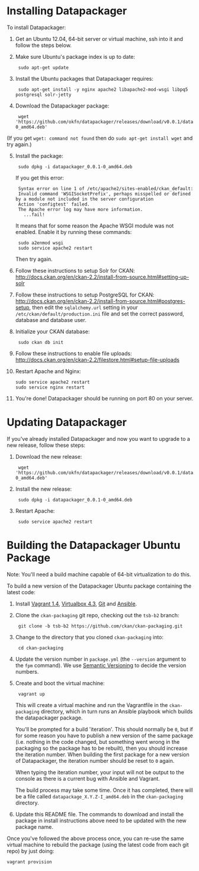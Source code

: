 # Installing Datapackager

To install Datapackager:

1. Get an Ubuntu 12.04, 64-bit server or virtual machine, ssh into it and
   follow the steps below.

2. Make sure Ubuntu's package index is up to date:

        sudo apt-get update

3. Install the Ubuntu packages that Datapackager requires:

        sudo apt-get install -y nginx apache2 libapache2-mod-wsgi libpq5 postgresql solr-jetty

4. Download the Datapackager package:

        wget 'https://github.com/okfn/datapackager/releases/download/v0.0.1/datapackager_0.0.1-0_amd64.deb'

  (If you get `wget: command not found` then do `sudo apt-get install wget`
  and try again.)

5. Install the package:

        sudo dpkg -i datapackager_0.0.1-0_amd64.deb

   If you get this error:

        Syntax error on line 1 of /etc/apache2/sites-enabled/ckan_default:
        Invalid command 'WSGISocketPrefix', perhaps misspelled or defined by a module not included in the server configuration
        Action 'configtest' failed.
        The Apache error log may have more information.
          ...fail!

   It means that for some reason the Apache WSGI module was not enabled.
   Enable it by running these commands:

        sudo a2enmod wsgi
        sudo service apache2 restart

   Then try again.

6. Follow these instructions to setup Solr for CKAN:
   <http://docs.ckan.org/en/ckan-2.2/install-from-source.html#setting-up-solr>

7. Follow these instructions to setup PostgreSQL for CKAN:
   <http://docs.ckan.org/en/ckan-2.2/install-from-source.html#postgres-setup>,
   then edit the `sqlalchemy.url` setting in your
   `/etc/ckan/default/production.ini` file and set the correct password,
   database and database user.

8. Initialize your CKAN database:

        sudo ckan db init

9. Follow these instructions to enable file uploads:
    <http://docs.ckan.org/en/ckan-2.2/filestore.html#setup-file-uploads>

10. Restart Apache and Nginx:

        sudo service apache2 restart
        sudo service nginx restart

11. You're done! Datapackager should be running on port 80 on your server.


# Updating Datapackager

If you've already installed Datapackager and now you want to upgrade to a new
release, follow these steps:

1. Download the new release:

        wget 'https://github.com/okfn/datapackager/releases/download/v0.0.1/datapackager_0.0.1-0_amd64.deb'

2. Install the new release:

        sudo dpkg -i datapackager_0.0.1-0_amd64.deb

3. Restart Apache:

        sudo service apache2 restart


# Building the Datapackager Ubuntu Package

Note: You'll need a build machine capable of 64-bit virtualization to do this.

To build a new version of the Datapackager Ubuntu package containing the latest
code:

1. Install [Vagrant 1.4](http://www.vagrantup.com/),
   [Virtualbox 4.3](https://www.virtualbox.org), [Git](http://git-scm.com/)
   and [Ansible](http://www.ansible.com/).

2. Clone the `ckan-packaging` git repo, checking out the `tsb-b2` branch:

        git clone -b tsb-b2 https://github.com/ckan/ckan-packaging.git

3. Change to the directory that you cloned `ckan-packaging` into:

        cd ckan-packaging

4. Update the version number in `package.yml` (the `--version` argument to 
   the `fpm` command). We use [Semantic Versioning](http://semver.org/) to 
   decide the version numbers.

4. Create and boot the virtual machine:

        vagrant up

   This will create a virtual machine and run the Vagrantfile in the
   `ckan-packaging` directory, which in turn runs an Ansible playbook which
   builds the datapackager package.

   You'll be prompted for a build 'iteration'. This should normally be `0`,
   but if for some reason you have to publish a new version of the same package
   (i.e. nothing in the code changed, but something went wrong in the packaging
   so the package has to be rebuilt), then you should increase the iteration
   number. When building the first package for a new version of Datapackager,
   the iteration number should be reset to `0` again.

   When typing the iteration number, your input will not be output to the
   console as there is a current bug with Ansible and Vagrant.

   The build process may take some time. Once it has completed, there will be a
   file called `datapackage_X.Y.Z-I_amd64.deb` in the `ckan-packaging`
   directory.

5. Update this README file. The commands to download and install the package in
   install instructions above need to be updated with the new package name.

Once you've followed the above process once, you can re-use the same virtual
machine to rebuild the package (using the latest code from each git repo) by
just doing:

    vagrant provision
